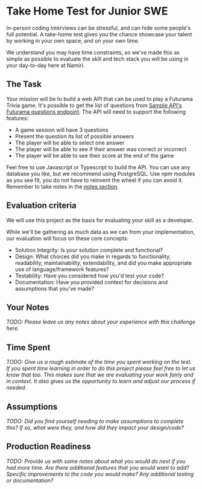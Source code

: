 # Take Home Test for Junior SWE

In-person coding interviews can be stressful, and can hide some people's full potential. A take-home test gives you the chance showcase your talent by working in your own space, and on your own time.

We understand you may have time constraints, so we've made this as simple as possible to evaluate the skill and tech stack you will be using in your day-to-day here at Namiri.

## The Task

Your mission will be to build a web API that can be used to play a Futurama Trivia game. It's possible to get the list of questions from [Sample API's Futurama questions endpoint](https://api.sampleapis.com/futurama/questions). The API will need to support the following features:

- A game session will have 3 questions
- Present the question its list of possible answers
- The player will be able to select one answer
- The player will be able to see if their answer was correct or incorrect
- The player will be able to see their score at the end of the game

Feel free to use Javascript or Typescript to build the API. You can use any database you like, but we recommend using PostgreSQL. Use npm modules as you see fit, you do not have to reinvent the wheel if you can avoid it. Remember to take notes in the [notes section](#your-notes).

## Evaluation criteria

We will use this project as the basis for evaluating your skill as a developer.

While we'll be gathering as much data as we can from your implementation, our evaluation will focus on these core concepts:

- Solution Integrity: Is your solution complete and functional?
- Design: What choices did you make in regards to functionality, readability, maintainability, extendability, and did you make appropriate use of language/framework features?
- Testability: Have you considered how you'd test your code?
- Documentation: Have you provided context for decisions and assumptions that you've made?

## Your Notes

_TODO: Please leave us any notes about your experience with this challenge here._

## Time Spent

_TODO: Give us a rough estimate of the time you spent working on the test. If you spent time learning in order to do this project please feel free to let us know that too. This makes sure that we are evaluating your work fairly and in context. It also gives us the opportunity to learn and adjust our process if needed._

## Assumptions

_TODO: Did you find yourself needing to make assumptions to complete this? If so, what were they, and how did they impact your design/code?_

## Production Readiness

_TODO: Provide us with some notes about what you would do next if you had more time. Are there additional features that you would want to add? Specific improvements to the code you would make? Any additional testing or documentation?_
